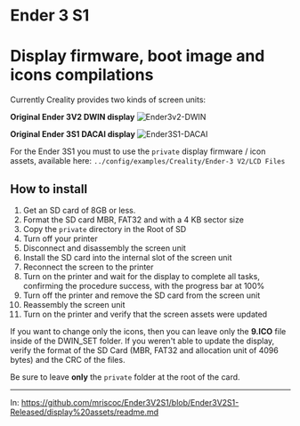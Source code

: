 # Ender 3 S1

# Display firmware, boot image and icons compilations

Currently Creality provides two kinds of screen units:

**Original Ender 3V2 DWIN display**
![Ender3v2-DWIN](https://user-images.githubusercontent.com/2745567/156829365-a58a3afc-77e3-40b9-9e16-5edfe3073de8.jpg)

**Original Ender 3S1 DACAI display**
![Ender3S1-DACAI](https://user-images.githubusercontent.com/2745567/156829472-2c38a4ab-bdde-4c21-b78f-a30692c96500.jpg)

For the Ender 3S1 you must to use the `private` display firmware / icon assets, available here: `../config/examples/Creality/Ender-3 V2/LCD Files`

## How to install
1. Get an SD card of 8GB or less.
1. Format the SD card MBR, FAT32 and with a 4 KB sector size
1. Copy the `private` directory in the Root of SD
1. Turn off your printer
1. Disconnect and disassembly the screen unit
1. Install the SD card into the internal slot of the screen unit
1. Reconnect the screen to the printer
1. Turn on the printer and wait for the display to complete all tasks, confirming the procedure success, with the progress bar at 100%
1. Turn off the printer and remove the SD card from the screen unit
1. Reassembly the screen unit
1. Turn on the printer and verify that the screen assets were updated

If you want to change only the icons, then you can leave only the **9.ICO** file inside of the DWIN_SET folder.
If you weren't able to update the display, verify the format of the SD Card (MBR, FAT32 and allocation unit of 4096 bytes) and the CRC of the files.

Be sure to leave **only** the `private` folder at the root of the card.

---

In: https://github.com/mriscoc/Ender3V2S1/blob/Ender3V2S1-Released/display%20assets/readme.md
